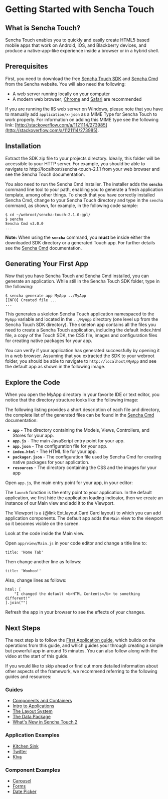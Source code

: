 # Getting Started with Sencha Touch

## What is Sencha Touch?

Sencha Touch enables you to quickly and easily create HTML5 based mobile apps that work on Android, iOS, and Blackberry devices, and produce a native-app-like experience inside a browser or in a hybrid shell.

## Prerequisites

First, you need to download the free [Sencha Touch SDK](http://www.sencha.com/products/touch/download/) and
[Sencha Cmd](http://www.sencha.com/products/sencha-cmd/download) from the Sencha website. You will also need the following:

 - A web server running locally on your computer
 - A modern web browser; [Chrome](https://www.google.com/chrome) and [Safari](http://www.apple.com/safari/download/) are recommended

 If you are running the IIS web server on Windows, please note that you have to manually add `application/x-json` as a MIME Type for Sencha Touch to work properly. For information on adding this MIME type see the following link: [http://stackoverflow.com/a/1121114/273985](http://stackoverflow.com/a/1121114/273985).

## Installation

Extract the SDK zip file to your projects directory. Ideally, this folder will be accessible to your HTTP server. For example, you should be able to navigate to http://localhost/sencha-touch-2.1.1 from your web browser and see the Sencha Touch documentation.

You also need to run the Sencha Cmd installer. The installer adds the **`sencha`** command line tool to your path, enabling you to generate a fresh application template, among other things. To check that you have correctly installed Sencha Cmd, change to your Sencha Touch directory and type in the `sencha` command, as shown, for example, in the following code sample:

    $ cd ~/webroot/sencha-touch-2.1.0-gpl/
    $ sencha
    Sencha Cmd v3.0.0
    ...

__Note:__ When using the **`sencha`** command, you **must** be inside either the downloaded SDK directory or a generated Touch app. For further details see the [Sencha Cmd](#!/guide/command) documentation.

## Generating Your First App

Now that you have Sencha Touch and Sencha Cmd installed, you can generate an application. While still in the
Sencha Touch SDK folder, type in the following:

    $ sencha generate app MyApp ../MyApp
    [INFO] Created file ...
    ...

This generates a skeleton Sencha Touch application namespaced to the `MyApp` variable and located in the `../MyApp` directory (one level up from the Sencha Touch SDK directory). The skeleton app contains all the files you need to create a Sencha Touch application, including the default index.html file, a copy of the Touch SDK, the CSS file, images and configuration files for creating native packages for your app.

You can verify if your application has generated successfully by opening it in a web browser. Assuming that you extracted the SDK to your webroot folder, you should be able to navigate to `http://localhost/MyApp` and see the default app as shown in the following image.


## Explore the Code

When you open the MyApp directory in your favorite IDE or text editor, you notice that the directory structure looks like the following image:

The following listing provides a short description of each file and directory, the complete list of the generated files can be found in the [Sencha Cmd](#!/guide/command) documentation:

  - **`app`** - The directory containing the Models, Views, Controllers, and Stores for your app.
  - **`app.js`** - The main JavaScript entry point for your app.
  - **`app.json`** - The configuration file for your app. 
  - **`index.html`** - The HTML file for your app.
  - **`packager.json`** - The configuration file used by Sencha Cmd for creating native packages for your application.
  - **`resources`** - The directory containing the CSS and the images for your app

Open `app.js`, the main entry point for your app, in your editor:

The `launch` function is the entry point to your application. In the default application, we first hide the application loading indicator, then we create an instance of our Main view and add it to the Viewport.

The Viewport is a {@link Ext.layout.Card Card layout} to which you can add application components. The default app adds the `Main` view to the viewport so it becomes visible on the screen. 

Look at the code inside the Main view.

Open `app/view/Main.js` in your code editor and change a title line to:

    title: 'Home Tab'

Then change another line as follows:

    title: 'Woohoo!'

Also, change lines as follows:

    html: [
        "I changed the default <b>HTML Contents</b> to something different!"
    ].join("")

Refresh the app in your browser to see the effects of your changes.


## Next Steps

The next step is to follow the [First Application guide](#!/guide/first_app), which builds on the operations from this guide, and which guides your through creating a simple but powerful app in around 15 minutes. You can also follow along with the video at the start of this guide.

If you would like to skip ahead or find out more detailed information about other aspects of the framework, we recommend referring to the following guides and resources:

### Guides

* [Components and Containers](#!/guide/components)
* [Intro to Applications](#!/guide/apps_intro)
* [The Layout System](#!/guide/layouts)
* [The Data Package](#!/guide/data)
* [What's New in Sencha Touch 2](#!/guide/whats_new)

### Application Examples

* [Kitchen Sink](#!/example/kitchen-sink)
* [Twitter](#!/example/twitter)
* [Kiva](#!/example/kiva)

### Component Examples

* [Carousel](#!/example/carousel)
* [Forms](#!/example/forms)
* [Date Picker](#!/example/pickers)

